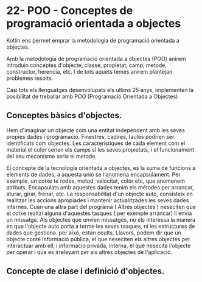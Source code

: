 # 22- POO - Conceptes de programació orientada a objectes

Kotlin ens permet emprar la metodologia de programació orientada a objectes.

Amb la metodología de programació orientada a objectes (POO) anirem introduin conceptes d'objecte, classe, propietat, camp, metode, constructor, herencia, etc. I de tots aquets temes anirem plantejan problemes resolts.

Casi tots els llenguatges desenvolupats els ultims 25 anys, implementen la posibilitat de treballar amb POO (Programació Orientada a Objectes)

## Conceptes bàsics d'objectes.

Hem d'imaginar un objecte com una entitat independent amb les seves propies dades i programació. Finestres, cadires, taules podríen ser identificats com objectes. Les característiques de cada element com el material el color  serien els camps si les seves propietats, i el funcionament del seu mecanisme seria el metode.

El concepte de la tecnologia orientada a objectes, es la suma de funcions a elements de dades, a aquesta unió se l'anomena encapsulament. Per exemple, un cotxe te rodes, motod, velocitat, color etc, que anomenem atributs. Encapsulats amb aquestes dades tenim els métodes per arrancar, aturar, girar, frenar, etc. La responsabilitat d'un objecte auto, consisteix en realitzar les accions apropiades i mantenir actualitzades les seves dades internes. Cuan una altra part del programa ( Altres objectes ) neseciten que el cotxe realtzi alguna d'aquestes tasques ( per exemple arrancar) li envia un missatge. Als objectes que envien missatges, no els interessa la manera en que l'objecte auto porta a terme les seves tasques, ni les estructures de dades que gestiona. per aixó, estan ocults. Llavors, podem dir que un objecte conté informació pública, el que neseciten els altres objectes per interactuar amb ell, i informació privada, interna, el que nesecita l'objecte per operar i que es irrelevant per als altres objectes de l'aplicació.

## Concepte de clase i definició d'objectes.
